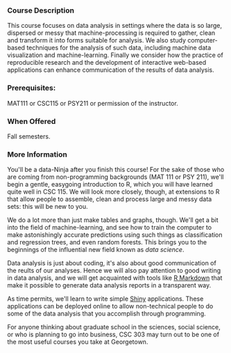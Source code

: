 ### Course Description

This course focuses on data analysis in settings where the data is so 
large, dispersed or messy that machine-processing is required to gather, 
clean and transform it into forms suitable for analysis.  We also study 
computer-based techniques for the analysis of such data, including machine 
data visualization and machine-learning.  Finally we consider how the 
practice of reproducible research and the development of interactive web-based
applications can enhance communication of the results of data analysis. 

### Prerequisites:

MAT111 or CSC115 or PSY211 or permission of the instructor.

### When Offered

Fall semesters.

### More Information

You'll be a data-Ninja after you finish this course! For the sake of those who
are coming from non-programming backgrounds (MAT 111 or PSY 211), we'll begin
a gentle, easygoing introduction to R, which you will have learned quite well
in CSC 115.  We will look more closely, though, at extensions to R that allow people
to assemble, clean and process large and messy data sets: this will be new to you.

We do a lot more than just make tables and graphs, though.  We'll get a bit into
the field of machine-learning, and see how to train the computer to make astonishingly
accurate predictions using such things as classification and regression trees, and
even random forests.  This brings you to the beginnings of the influential new
field known as *data science*.

Data analysis is just about coding, it's also about good communication of the reults
of our analyses.  Hence we will also pay attention to good writing in data analysis, and we
will get acquainted with tools like [R Markdown](http://rmarkdown.rstudio.com/) that
make it possible to generate data analysis reports in a transparent way.

As time permits, we'll learn to write simple 
[Shiny](https://www.rstudio.com/products/shiny/) applications.  These applications
can be deployed online to allow non-technical people to do some of the 
data analysis that you accomplish through programming.

For anyone thinking about graduate school in the sciences, social science, or who
is planning to go into business, CSC 303 may turn out to be one of the most
useful courses you take at Georgetown.